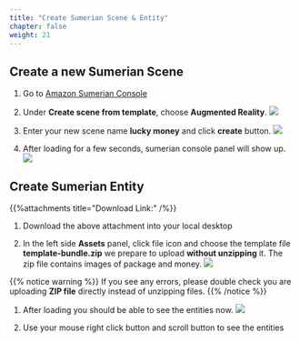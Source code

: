 ```yaml
---
title: "Create Sumerian Scene & Entity"
chapter: false
weight: 21
---
```



## Create a new Sumerian Scene

1. Go to [Amazon Sumerian Console](https://us-west-2.console.aws.amazon.com/sumerian/home/start)

1. Under **Create scene from template**, choose **Augmented Reality**.
   ![](/image/WechatIMG4_1.png)
    
1. Enter your new scene name **lucky money** and click **create** button.
   ![](/image/WechatIMG6_1.png)
    
1. After loading for a few seconds, sumerian console panel will show up.
   ![](/image/WechatIMG7_1.png)
   

## Create Sumerian Entity

{{%attachments title="Download Link:" /%}}

1. Download the above attachment into your local desktop 

1. In the left side **Assets** panel, click file icon and choose the template file **template-bundle.zip** we prepare to upload **without unzipping** it. The zip file contains images of package and money.
![](/image/WechatIMG5.png) 

{{% notice warning %}}
If you see any errors, please double check you are uploading **ZIP file** directly instead of unzipping files.
{{% /notice %}}

1. After loading you should be able to see the entities now.
   ![](/images/addSumerian/create-scene.png)

1. Use your mouse right click button and scroll button to see the entities

